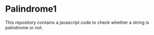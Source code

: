 # Palindrome1
This repository contains a javascript code to check whether a string is palindrome or not.
